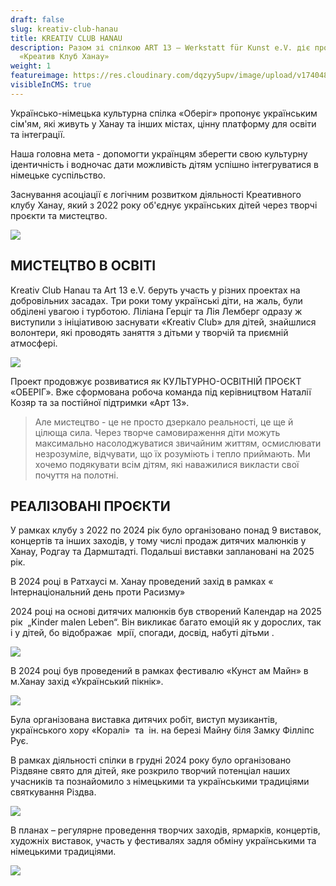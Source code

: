 ```yaml
---
draft: false
slug: kreativ-club-hanau
title: KREATIV CLUB HANAU
description: Разом зі спілкою ART 13 – Werkstatt für Kunst e.V. діє проєкт
  «Креатив Клуб Ханау»
weight: 1
featureimage: https://res.cloudinary.com/dqzyy5upv/image/upload/v1740483968/IMG_0642_ga4rmk.jpg
visibleInCMS: true
---
```

Українсько-німецька культурна спілка «Оберіг» пропонує українським сім'ям, які живуть у Ханау та інших містах, цінну платформу для освіти та інтеграції.

Наша головна мета - допомогти українцям зберегти свою культурну ідентичність і водночас дати можливість дітям успішно інтегруватися в німецьке суспільство.

Заснування асоціації є логічним розвитком діяльності Креативного клубу Ханау, який з 2022 року об'єднує українських дітей через творчі проєкти та мистецтво.

![](https://res.cloudinary.com/dqzyy5upv/image/upload/v1740483950/img4_%D0%BA%D0%BE%D0%BF%D0%B8%D1%8F_nqlgaa.jpg)

## МИСТЕЦТВО В ОСВІТІ

Kreativ Club Hanau та Art 13 e.V. беруть участь у різних проектах на добровільних засадах. Три роки тому українські діти, на жаль, були обділені увагою і турботою. Ліліана Герціг та Лія Лемберг одразу ж виступили з ініціативою заснувати «Kreativ Club» для дітей, знайшлися волонтери, які проводять заняття з дітьми у творчій та приємній атмосфері. 

![](https://res.cloudinary.com/dqzyy5upv/image/upload/v1740485378/photo_2024-11-22_09-19-24_bc8xna.jpg)

Проект продовжує розвиватися як КУЛЬТУРНО-ОСВІТНІЙ ПРОЄКТ «ОБЕРІГ». Вже сформована робоча команда під керівництвом Наталії Козяр та за постійної підтримки «Арт 13».

> Але мистецтво - це не просто дзеркало реальності, це ще й цілюща сила. Через творче самовираження діти можуть максимально насолоджуватися звичайним життям, осмислювати незрозуміле, відчувати, що їх розуміють і тепло приймають. Ми хочемо подякувати всім дітям, які наважилися викласти свої почуття на полотні.

## РЕАЛІЗОВАНІ ПРОЄКТИ

У рамках клубу з 2022 по 2024 рік було організовано понад 9 виставок, концертів та інших заходів, у тому числі продаж дитячих малюнків у Ханау, Родгау та Дармштадті. Подальші виставки заплановані на 2025 рік.

В 2024 році в Ратхаусі м. Ханау проведений захід в рамках « Інтернаціональний
день проти Расизму»

2024 році на основі дитячих малюнків був створений Календар на 2025 рік  „Kinder malen Leben“. Він викликає багато емоцій як у дорослих, так і у дітей, бо відображає  мрії, спогади, досвід, набуті дітьми .

![](https://res.cloudinary.com/dqzyy5upv/image/upload/v1740485456/photo_2025-01-13_10-42-58_zfuqmb.jpg)

В 2024 році був проведений в рамках фестивалю «Кунст ам Майн» в м.Ханау захід «Український пікнік». 

![](https://res.cloudinary.com/dqzyy5upv/image/upload/v1740483950/img1_%D0%BA%D0%BE%D0%BF%D0%B8%D1%8F_glx6tc.jpg)

Була організована виставка дитячих робіт, виступ музикантів, українського хору
«Коралі»  та  ін. на березі Майну біля Замку Філліпс Рує.

В рамках діяльності спілки в грудні 2024 року було організовано Різдвяне свято
для дітей, яке розкрило творчий потенціал наших учасників та познайомило з
німецькими та українськими традиціями святкування Різдва.

![](https://res.cloudinary.com/dqzyy5upv/image/upload/v1740485202/photo_2025-02-09_15-41-13_sga8np.jpg)

В планах – регулярне проведення творчих заходів, ярмарків, концертів,
художніх виставок, участь у фестивалях задля обміну українськими та німецькими
традиціями.

![](https://res.cloudinary.com/dqzyy5upv/image/upload/v1740484882/20250221_152457_xo41ub.jpg)
